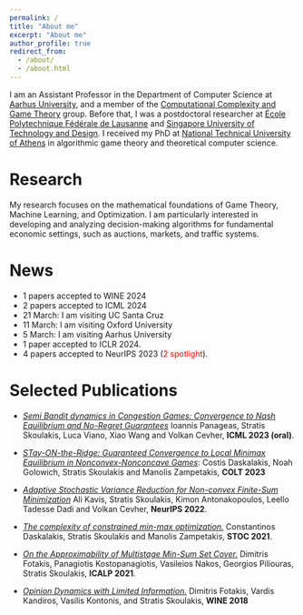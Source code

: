 ```yaml
---
permalink: /
title: "About me"
excerpt: "About me"
author_profile: true
redirect_from:
  - /about/
  - /about.html
---
```


I am an Assistant Professor in the Department of Computer Science at [Aarhus University](https://international.au.dk/), and a member of the [Computational Complexity and Game Theory](https://cs.au.dk/research/computational-complexity-and-game-theory/) group. Before that, I was a postdoctoral researcher at [École Polytechnique Fédérale de Lausanne](https://www.epfl.ch/en/) and [Singapore University of Technology and Design](https://www.sutd.edu.sg/). I received my PhD at [National Technical University of Athens](https://ntua.gr/en/) in algorithmic game theory and theoretical computer science. 

Research
======

My research focuses on the mathematical foundations of Game Theory, Machine Learning, and Optimization. I am particularly interested in developing and analyzing decision-making algorithms for fundamental economic settings, such as auctions, markets, and traffic systems.

News
======
* 1 papers accepted to WINE 2024
* 2 papers accepted to ICML 2024
* 21 March: I am visiting UC Santa Cruz  
* 11 March: I am visiting Oxford University  
* 5 March: I am visiting Aarhus University  
* 1 paper accepted to ICLR 2024.
* 4 papers accepted to NeurIPS 2023 (<span style="color:red">2 spotlight</span>).


Selected Publications
======
* [<em>Semi Bandit dynamics in Congestion Games: Convergence to Nash Equilibrium and No-Regret Guarantees</em>](https://sskoul.github.io/files/congestion.pdf) Ioannis Panageas, Stratis Skoulakis, Luca Viano, Xiao Wang and Volkan Cevher, **ICML 2023 (oral)**.

* [<em>STay-ON-the-Ridge: Guaranteed Convergence to Local Minimax Equilibrium in Nonconvex-Nonconcave Games</em>](https://sskoul.github.io/files/STONR.pdf): Costis Daskalakis, Noah Golowich, Stratis Skoulakis and Manolis Zampetakis, **COLT 2023**


* [<em>Adaptive Stochastic Variance Reduction for Non-convex Finite-Sum Minimization</em>](https://sskoul.github.io/files/Adaspider.pdf) Ali Kavis, Stratis Skoulakis, Kimon Antonakopoulos, Leello Tadesse Dadi and Volkan Cevher, **NeurIPS 2022**.


* [<em>The complexity of constrained min-max optimization.</em>](https://sskoul.github.io/files/local_min_max.pdf) Constantinos Daskalakis, Stratis Skoulakis and Manolis Zampetakis, **STOC 2021**.

* [<em>On the Approximability of Multistage Min-Sum Set Cover.</em>](https://sskoul.github.io/files/MultiStage_Min_Sum.pdf) Dimitris Fotakis, Panagiotis Kostopanagiotis, Vasileios Nakos, Georgios Piliouras, Stratis Skoulakis, **ICALP 2021**.

* [<em>Opinion Dynamics with Limited Information.</em>](https://sskoul.github.io/files/opinion_dynamics_with_limited_information.pdf) Dimitris Fotakis, Vardis Kandiros, Vasilis Kontonis, and Stratis Skoulakis, **WINE 2018**
